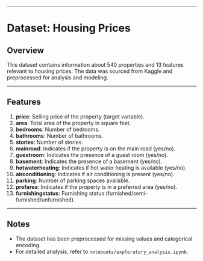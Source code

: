 
---
# Dataset: Housing Prices

## Overview

This dataset contains information about 540 properties and 13 features relevant to housing prices. The data was sourced from Kaggle and preprocessed for analysis and modeling.

---

## Features

1. **price**: Selling price of the property (target variable).
2. **area**: Total area of the property in square feet.
3. **bedrooms**: Number of bedrooms.
4. **bathrooms**: Number of bathrooms.
5. **stories**: Number of stories.
6. **mainroad**: Indicates if the property is on the main road (yes/no).
7. **guestroom**: Indicates the presence of a guest room (yes/no).
8. **basement**: Indicates the presence of a basement (yes/no).
9. **hotwaterheating**: Indicates if hot water heating is available (yes/no).
10. **airconditioning**: Indicates if air conditioning is present (yes/no).
11. **parking**: Number of parking spaces available.
12. **prefarea**: Indicates if the property is in a preferred area (yes/no).
13. **furnishingstatus**: Furnishing status (furnished/semi-furnished/unfurnished).

---

## Notes

- The dataset has been preprocessed for missing values and categorical encoding.
- For detailed analysis, refer to `notebooks/exploratory_analysis.ipynb`.

